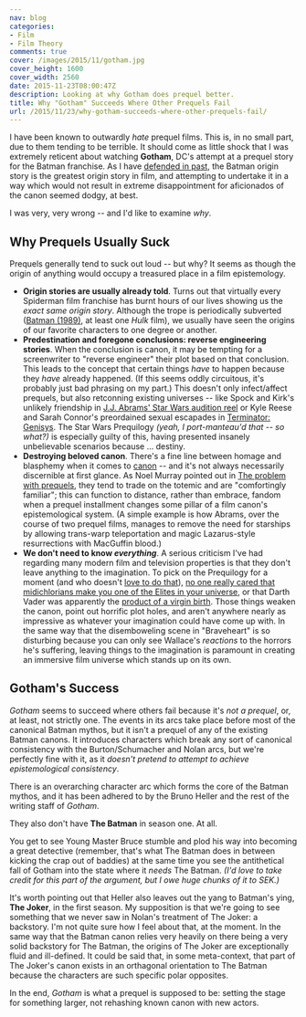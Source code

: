 ```yaml
---
nav: blog
categories:
- Film
- Film Theory
comments: true
cover: /images/2015/11/gotham.jpg
cover_height: 1600
cover_width: 2560
date: 2015-11-23T08:00:47Z
description: Looking at why Gotham does prequel better.
title: Why "Gotham" Succeeds Where Other Prequels Fail
url: /2015/11/23/why-gotham-succeeds-where-other-prequels-fail/
---
```


I have been known to outwardly *hate* prequel films. This is, in no small part, due to them tending to be terrible. It should come as little shock that I was extremely reticent about watching **Gotham**, DC's attempt at a prequel story for the Batman franchise. As I have [defended in past](/2015/06/29/why-batman-begins-is-the-greatest-origin-film-of-all-time/), the Batman origin story is the greatest origin story in film, and attempting to undertake it in a way which would not result in extreme disappointment for aficionados of the canon seemed dodgy, at best. 

I was very, very wrong -- and I'd like to examine *why*.

<!--more-->

## Why Prequels Usually Suck

Prequels generally tend to suck out loud -- but why? It seems as though the origin of anything would occupy a treasured place in a film epistemology.

 * **Origin stories are usually already told**. Turns out that virtually every Spiderman film franchise has burnt hours of our lives showing us the *exact same origin story*. Although the trope is periodically subverted ([Batman (1989)](/2015/04/23/batman-examining-the-introduction-of-the-batman-as-three-act-gothic-horror/), at least one *Hulk* film), we usually have seen the origins of our favorite characters to one degree or another.
 * **Predestination and foregone conclusions: reverse engineering stories**. When the conclusion is canon, it may be tempting for a screenwriter to "reverse engineer" their plot based on that conclusion. This leads to the concept that certain things *have* to happen because they *have* already happened. (If this seems oddly circuitous, it's probably just bad phrasing on my part.) This doesn't only infect/affect prequels, but also retconning existing universes -- like Spock and Kirk's unlikely friendship in [J.J. Abrams' Star Wars audition reel](http://www.imdb.com/title/tt0796366/) or Kyle Reese and Sarah Connor's preordained sexual escapades in [Terminator: Genisys](http://www.imdb.com/title/tt1340138/). The Star Wars Prequilogy _(yeah, I port-manteau'd that -- so what?)_ is especially guilty of this, having presented insanely unbelievable scenarios because ... destiny.
 * **Destroying beloved canon**. There's a fine line between homage and blasphemy when it comes to [canon](/2015/09/06/layers-of-canon-and-the-batman/) -- and it's not always necessarily discernible at first glance. As Noel Murray pointed out in [The problem with prequels](https://thedissolve.com/features/exposition/759-the-problem-with-prequels/), they tend to trade on the totemic and are "comfortingly familiar"; this can function to distance, rather than embrace, fandom when a prequel installment changes some pillar of a film canon's epistemological system. (A simple example is how Abrams, over the course of two prequel films, manages to remove the need for starships by allowing trans-warp teleportation and magic Lazarus-style resurrections with MacGuffin blood.)
 * **We don't need to know _everything_**. A serious criticism I've had regarding many modern film and television properties is that they don't leave anything to the imagination. To pick on the Prequilogy for a moment (and who doesn't [love to do that](http://www.chefelf.com/starwars/ep1.php)), [no one really cared that midichlorians make you one of the Elites in your universe](http://io9.com/5478314/the-real-problem-with-midichlorians), or that Darth Vader was apparently the [product of a virgin birth](http://www.thescottsmithblog.com/2009/12/virgin-birth-of-star-wars.html). Those things weaken the canon, point out horrific plot holes, and aren't anywhere nearly as impressive as whatever your imagination could have come up with. In the same way that the disemboweling scene in "Braveheart" is so disturbing because you can only see Wallace's *reactions* to the horrors he's suffering, leaving things to the imagination is paramount in creating an immersive film universe which stands up on its own.

## Gotham's Success

*Gotham* seems to succeed where others fail because it's *not a prequel*, or, at least, not strictly one. The events in its arcs take place before most of the canonical Batman mythos, but it isn't a prequel of any of the existing Batman canons. It introduces characters which break any sort of canonical consistency with the Burton/Schumacher and Nolan arcs, but we're perfectly fine with it, as it *doesn't pretend to attempt to achieve epistemological consistency*.

There is an overarching character arc which forms the core of the Batman mythos, and it has been adhered to by the Bruno Heller and the rest of the writing staff of *Gotham*.

They also don't have **The Batman** in season one. At all.

You get to see Young Master Bruce stumble and plod his way into becoming a great detective (remember, that's what The Batman does in between kicking the crap out of baddies) at the same time you see the antithetical fall of Gotham into the state where it *needs* The Batman. _(I'd love to take credit for this part of the argument, but I owe huge chunks of it to SEK.)_

It's worth pointing out that Heller also leaves out the yang to Batman's ying, **The Joker**, in the first season. My supposition is that we're going to see something that we never saw in Nolan's treatment of The Joker: a backstory. I'm not quite sure how I feel about that, at the moment. In the same way that the Batman canon relies very heavily on there being a very solid backstory for The Batman, the origins of The Joker are exceptionally fluid and ill-defined. It could be said that, in some meta-context, that part of The Joker's canon exists in an orthagonal orientation to The Batman because the characters are such specific polar opposites.

In the end, *Gotham* is what a prequel is supposed to be: setting the stage for something larger, not rehashing known canon with new actors.

